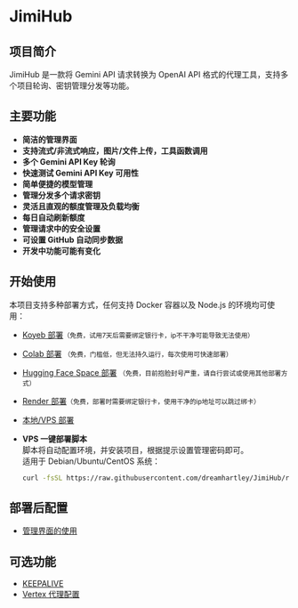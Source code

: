 # JimiHub

## 项目简介

JimiHub 是一款将 Gemini API 请求转换为 OpenAI API 格式的代理工具，支持多个项目轮询、密钥管理分发等功能。

## 主要功能

- **简洁的管理界面**
- **支持流式/非流式响应，图片/文件上传，工具函数调用**
- **多个 Gemini API Key 轮询**
- **快速测试 Gemini API Key 可用性**
- **简单便捷的模型管理**
- **管理分发多个请求密钥**
- **灵活且直观的额度管理及负载均衡**
- **每日自动刷新额度**
- **管理请求中的安全设置**
- **可设置 GitHub 自动同步数据**
- **开发中功能可能有变化**

## 开始使用

本项目支持多种部署方式，任何支持 Docker 容器以及 Node.js 的环境均可使用：

- [Koyeb 部署](Deploy/Koyeb/Koyeb部署.md)<small>（免费，试用7天后需要绑定银行卡，ip不干净可能导致无法使用）</small>
- [Colab 部署](Deploy/Colab/Colab部署.md) <small>（免费，门槛低，但无法持久运行，每次使用可快速部署）</small>
- [Hugging Face Space 部署](Deploy/HuggingFace/Hugging%20Face%20Space部署.md) <small>（免费，目前抱脸封号严重，请自行尝试或使用其他部署方式）</small>
- [Render 部署](Deploy/Render/Render部署.md)<small>（免费，部署时需要绑定银行卡，使用干净的ip地址可以跳过绑卡）</small>
- [本地/VPS 部署](Deploy/Local/本地部署.md)
- **VPS 一键部署脚本**\
  脚本将自动配置环境，并安装项目，根据提示设置管理密码即可。\
  适用于 Debian/Ubuntu/CentOS 系统：

  ```bash
  curl -fsSL https://raw.githubusercontent.com/dreamhartley/JimiHub/refs/heads/main/get-jimihub.sh -o gpanel.sh && sudo bash gpanel.sh
  ```

## 部署后配置

- [管理界面的使用](Usage/配置API连接.md)

## 可选功能

- [KEEPALIVE](Usage/KEEPALIVE.md)
- [Vertex 代理配置](Usage/Vertex/Vertex代理配置.md)

